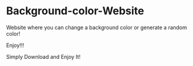 # Background-color-Website
Website where you can change a background color or generate a random color!

Enjoy!!!

Simply Download and Enjoy It!

